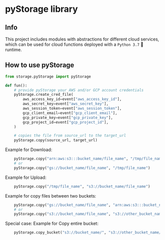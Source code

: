 # pyStorage library

## Info

This project includes modules with abstractions for different cloud services, which can be used for cloud functions deployed with a `Python 3.7` 🐍 runtime.

## How to use pyStorage

```python
from storage.pyStorage import pyStorage

def fun():
    # provide pyStorage your AWS and/or GCP account credentials
    pyStorage.create_cred_file(
        aws_access_key_id=event["aws_access_key_id"],
        aws_secret_key=event["aws_secret_key"],
        aws_session_token=event["aws_session_token"],
        gcp_client_email=event["gcp_client_email"],
        gcp_private_key=event["gcp_private_key"],
        gcp_project_id=event["gcp_project_id"],
    )

    # copies the file from source_url to the target_url
    pyStorage.copy(source_url, target_url)
```

Example for Download:
```python
    pyStorage.copy("arn:aws:s3:::bucket_name/file_name", "/tmp/file_name")
    # or
    pyStorage.copy("gs://bucket_name/file_name", "/tmp/file_name")
```
Example for Upload:
```py
    pyStorage.copy("/tmp/file_name", "s3://bucket_name/file_name")
```

Example for copy files between two buckets:
```py
    pyStorage.copy("gs://bucket_name/file_name", "arn:aws:s3:::bucket_name/file_name")
    # or 
    pyStorage.copy("s3://bucket_name/file_name", "s3://other_bucket_name/file_name")
```

Special case: 
Example for Copy entire bucket:
```py
    pyStorage.copy_bucket("s3://bucket_name/", "s3://other_bucket_name/")
```


